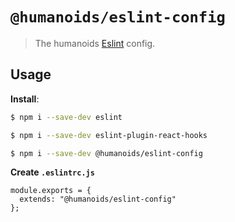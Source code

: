 # `@humanoids/eslint-config`

> The humanoids [Eslint](https://eslint.org/) config.

## Usage

**Install**:

```bash
$ npm i --save-dev eslint

$ npm i --save-dev eslint-plugin-react-hooks

$ npm i --save-dev @humanoids/eslint-config
```

**Create `.eslintrc.js`**

```jsonc
module.exports = {
  extends: "@humanoids/eslint-config"
};
```
